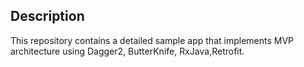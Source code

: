 ## Description

This repository contains a detailed sample app that implements MVP architecture using Dagger2, ButterKnife, RxJava,Retrofit.  


